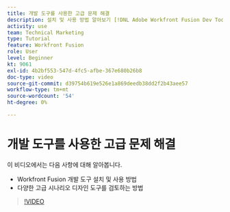 ```yaml
---
title: 개발 도구를 사용한 고급 문제 해결
description: 설치 및 사용 방법 알아보기 [!DNL Adobe Workfront Fusion Dev Tool]에 포함된 다양한 고급 시나리오 디자인 도구를 검토합니다.
activity: use
team: Technical Marketing
type: Tutorial
feature: Workfront Fusion
role: User
level: Beginner
kt: 9061
exl-id: 4b2bf553-547d-4fc5-afbe-367e680b26b8
doc-type: video
source-git-commit: d39754b619e526e1a869deedb38dd2f2b43aee57
workflow-type: tm+mt
source-wordcount: '54'
ht-degree: 0%

---
```


# 개발 도구를 사용한 고급 문제 해결

이 비디오에서는 다음 사항에 대해 알아봅니다.

* Workfront Fusion 개발 도구 설치 및 사용 방법
* 다양한 고급 시나리오 디자인 도구를 검토하는 방법

>[!VIDEO](https://video.tv.adobe.com/v/335302/?quality=12)
